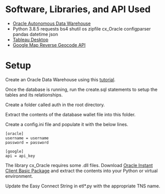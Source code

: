 # Software, Libraries, and API Used

- [Oracle Autonomous Data Warehouse](https://www.oracle.com/autonomous-database/autonomous-data-warehouse/)
- Python 3.8.5 requests bs4 shutil os zipfile cx_Oracle configparser pandas datetime json
- [Tableau Desktop](https://www.tableau.com/products/desktop)
- [Google Map Reverse Geocode API](https://developers.google.com/maps/documentation/geocoding/overview#ReverseGeocoding)

# Setup

Create an Oracle Data Warehouse using this [tutorial](http://holowczak.com/getting-started-with-oracle-autonomous-database-in-the-cloud/).

Once the database is running, run the create.sql statements to setup the tables and its relationships.

Create a folder called auth in the root directory.

Extract the contents of the database wallet file into this folder.

Create a config.ini file and populate it with the below lines.
```
[oracle]
username = username
password = password

[google]
api = api_key
```

The library cx_Oracle requires some .dll files. Download [Oracle Instant Client Basic Package](https://www.oracle.com/database/technologies/instant-client/winx64-64-downloads.html) and extract the contents into your Python or virtual environment.

Update the Easy Connect String in etl*.py with the appropriate TNS name. 
